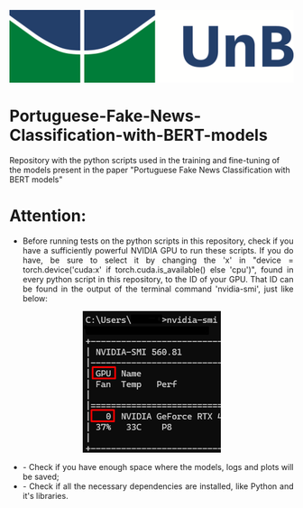 ![alt text](https://github.com/Baiaopires/Portuguese-Fake-News-Classification-with-BERT-models/blob/main/z-Images/UnB_Logo.png)
# Portuguese-Fake-News-Classification-with-BERT-models
Repository with the python scripts used in the training and fine-tuning of the models present in the paper "Portuguese Fake News Classification with BERT models"

# Attention:
- <div align="justify">Before running tests on the python scripts in this repository, check if you have a sufficiently powerful NVIDIA GPU to run these scripts. If you do have, be sure to select it by changing the 'x' in "device = torch.device('cuda:x' if torch.cuda.is_available() else 'cpu')", found in every python script in this repository, to the ID of your GPU. That ID can be found in the output of the terminal command 'nvidia-smi', just like below: </div>

<div align="center">
	<img src="https://github.com/Baiaopires/Portuguese-Fake-News-Classification-with-BERT-models/blob/main/z-Images/Nvidia_Smi_Result.png">
</div>

- <div align="justify">- Check if you have enough space where the models, logs and plots will be saved;</div>
- <div align="justify">- Check if all the necessary dependencies are installed, like Python and it's libraries.</div>
